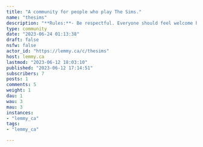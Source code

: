 ```yaml
---
title: "A community for people who play The Sims." 
name: "thesims"
description: "**Rules:**- Be respectful. Everyone should feel welcome here.- No bigotry, including racism, sexism, ableism, homophobia, transphobia, or xenophobia.- No Ads / Spamming.- No Porn. Sorry Wicked Whims users! That's one of the top-level rules of this Lemmy instance."
type: community
date: "2023-06-24 01:13:38"
draft: false
nsfw: false
actor_id: "https://lemmy.ca/c/thesims"
host: lemmy.ca
lastmod: "2023-06-12 18:03:10"
published: "2023-06-12 17:14:51"
subscribers: 7
posts: 1
comments: 5
weight: 1
dau: 1
wau: 3
mau: 3
instances:
- "lemmy_ca"
tags: 
- "lemmy_ca"

---
```

